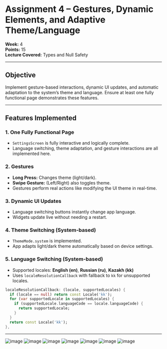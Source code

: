 # Assignment 4 – Gestures, Dynamic Elements, and Adaptive Theme/Language

**Week:** 4  
**Points:** 15  
**Lecture Covered:** Types and Null Safety  

---

## Objective

Implement gesture-based interactions, dynamic UI updates, and automatic adaptation to the system’s theme and language. Ensure at least one fully functional page demonstrates these features.

---

## Features Implemented

### 1. One Fully Functional Page
- `SettingsScreen` is fully interactive and logically complete.
- Language switching, theme adaptation, and gesture interactions are all implemented here.

### 2. Gestures
- **Long Press:** Changes theme (light/dark).
- **Swipe Gesture:** (Left/Right) also toggles theme.
- Gestures perform real actions like modifying the UI theme in real-time.

### 3. Dynamic UI Updates
- Language switching buttons instantly change app language.
- Widgets update live without needing a restart.

### 4. Theme Switching (System-based)
- `ThemeMode.system` is implemented.
- App adapts light/dark theme automatically based on device settings.

### 5. Language Switching (System-based)
- Supported locales: **English (en)**, **Russian (ru)**, **Kazakh (kk)**
- Uses `localeResolutionCallback` with fallback to `kk` for unsupported locales.

```dart
localeResolutionCallback: (locale, supportedLocales) {
  if (locale == null) return const Locale('kk');
  for (var supportedLocale in supportedLocales) {
    if (supportedLocale.languageCode == locale.languageCode) {
      return supportedLocale;
    }
  }
  return const Locale('kk');
},
```

---

![image](https://github.com/user-attachments/assets/d5361209-b7aa-4fe2-939a-cc81d2916046)
![image](https://github.com/user-attachments/assets/df709e18-4d61-4f0b-a83a-611ef4329fe8)
![image](https://github.com/user-attachments/assets/de1f3fa4-cce0-4064-8131-5834c743b079)
![image](https://github.com/user-attachments/assets/d99833fb-1548-4489-ad66-83e760cad6ad)
![image](https://github.com/user-attachments/assets/b2e02b7c-853b-4b38-84eb-62136de6ec15)
![image](https://github.com/user-attachments/assets/22a69cfc-8779-40c6-b0f0-d5891e49cf6f)
![image](https://github.com/user-attachments/assets/3eb76505-d6f9-4552-b3a1-9b90c0564ad4)
